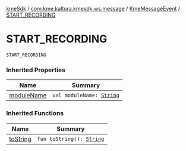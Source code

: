 [kmeSdk](../../index.md) / [com.kme.kaltura.kmesdk.ws.message](../index.md) / [KmeMessageEvent](index.md) / [START_RECORDING](./-s-t-a-r-t_-r-e-c-o-r-d-i-n-g.md)

# START_RECORDING

`START_RECORDING`

### Inherited Properties

| Name | Summary |
|---|---|
| [moduleName](module-name.md) | `val moduleName: `[`String`](https://kotlinlang.org/api/latest/jvm/stdlib/kotlin/-string/index.html) |

### Inherited Functions

| Name | Summary |
|---|---|
| [toString](to-string.md) | `fun toString(): `[`String`](https://kotlinlang.org/api/latest/jvm/stdlib/kotlin/-string/index.html) |
